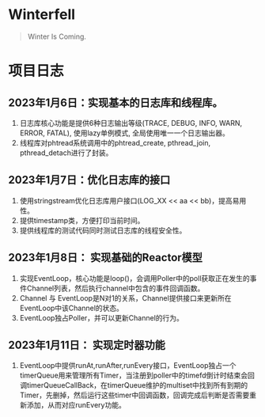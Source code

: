 <!--
 * @Author: Maoxiang Sun
 * @Date: 2023-01-06 21:21:55
 * @Description: README
-->

# Winterfell

> Winter Is Coming.



# 项目日志

## 2023年1月6日：实现基本的日志库和线程库。

1. 日志库核心功能是提供6种日志输出等级(TRACE, DEBUG, INFO, WARN, ERROR, FATAL), 使用lazy单例模式, 全局使用唯一一个日志输出器。
2. 线程库对phtread系统调用中的phtread_create, pthread_join, pthread_detach进行了封装。

## 2023年1月7日：优化日志库的接口

1. 使用stringstream优化日志库用户接口(LOG_XX \<\< aa \<\< bb)，提高易用性。
2. 提供timestamp类，方便打印当前时间。
3. 提供线程库的测试代码同时测试日志库的线程安全性。

## 2023年1月8日： 实现基础的Reactor模型

1. 实现EventLoop，核心功能是loop()，会调用Poller中的poll获取正在发生的事件Channel列表，然后执行channel中包含的事件回调函数。
2. Channel 与 EventLoop是N对1的关系，Channel提供接口来更新所在EventLoop中该Channel的状态。
3. EventLoop独占Poller，并可以更新Channel的行为。

## 2023年1月11日： 实现定时器功能

1. EventLoop中提供runAt,runAfter,runEvery接口，EventLoop独占一个timerQueue用来管理所有Timer，当注册到poller中的timefd倒计时结束会回调timerQueueCallBack，在timerQueue维护的multiset中找到所有到期的Timer，先删掉，然后运行这些timer中回调函数，回调完成后判断是否需要重新添加，从而对应runEvery功能。



